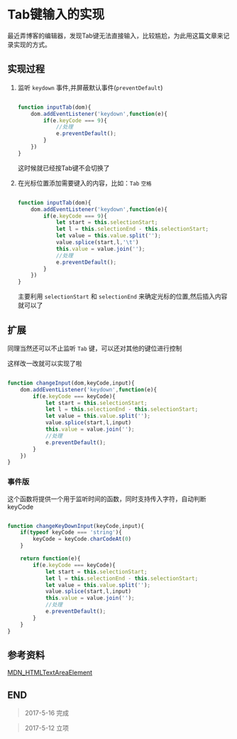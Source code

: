 # Tab键输入的实现

最近弄博客的编辑器，发现Tab键无法直接输入，比较尴尬，为此用这篇文章来记录实现的方式。

## 实现过程

1.  监听 `keydown` 事件,并屏蔽默认事件(`preventDefault`)

    ``` javascript

    function inputTab(dom){
        dom.addEventListener('keydown',function(e){
            if(e.keyCode === 9){
                //处理
                e.preventDefault();
            }
        })
    }

    ```
    这时候就已经按Tab键不会切换了

2.  在光标位置添加需要键入的内容，比如：`Tab` `空格`
    ``` javascript

    function inputTab(dom){
        dom.addEventListener('keydown',function(e){
            if(e.keyCode === 9){
                let start = this.selectionStart;
                let l = this.selectionEnd - this.selectionStart;
                let value = this.value.split('');
                value.splice(start,l,'\t')
                this.value = value.join('');
                //处理
                e.preventDefault();
            }
        })
    }

    ```
    主要利用 `selectionStart` 和 `selectionEnd` 来确定光标的位置,然后插入内容就可以了

## 扩展

同理当然还可以不止监听 `Tab` 键，可以还对其他的键位进行控制

这样改一改就可以实现了啦

``` javascript

function changeInput(dom,keyCode,input){
    dom.addEventListener('keydown',function(e){
        if(e.keyCode === keyCode){
            let start = this.selectionStart;
            let l = this.selectionEnd - this.selectionStart;
            let value = this.value.split('');
            value.splice(start,l,input)
            this.value = value.join('');
            //处理
            e.preventDefault();
        }
    })
}

```

### 事件版

这个函数将提供一个用于监听时间的函数，同时支持传入字符，自动判断keyCode

``` javascript

function changeKeyDownInput(keyCode,input){
    if(typeof keyCode === 'string'){
        keyCode = keyCode.charCodeAt(0)
    }

    return function(e){
        if(e.keyCode === keyCode){
            let start = this.selectionStart;
            let l = this.selectionEnd - this.selectionStart;
            let value = this.value.split('');
            value.splice(start,l,input)
            this.value = value.join('');
            //处理
            e.preventDefault();
        }
    }
}

```

## 参考资料

[MDN_HTMLTextAreaElement](https://developer.mozilla.org/zh-CN/docs/Web/API/HTMLTextAreaElement)

## END

>   2017-5-16   完成

>   2017-5-12   立项
